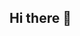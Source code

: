## Hi there 👋

<!--
**BlankGames/BlankGames** is a ✨ _special_ ✨ repository because its `README.md` (this file) appears on your GitHub profile.

Here are some ideas to get you started:

- 🔭 I’m currently working on 2D animations for YT, an MMO starter zone in UE5 and modeling a Cathedral in Blender for it (all inspired by the prologue of FF14), and trying to do the splits for the first time. 
- 🌱 I’m currently learning Blender, UE5, and how to animate in 2D.
- 👯 I’m looking to collaborate on learning experiences to master the current skills I'm persuing, but preferably through the use of fan or inspired creations/passion-projects (am currently a huge Kid Icarus fan, that's what got me started with all this actually, I even modded the game on 3DS :D)
- 🤔 I’m looking for help with animations in Clip Studio Paint EX through the teamwork function, the UE5 game I mentioned, and just people to frequently share their progress in their own separate or shared interests that they use their ability to create as a tool to explore the things that they are already a fan of, even if they are only a fan of a potential possibility, because since if anything is possible, the presence of that existence belongs as apart of reality, not just after it materialises through physical creation - which is the mentality needed in order to have the spirit capable of bringing dreams to life in the first place.
- 💬 Ask me about something fun you want to do together :D
- 📫 How to reach me: My Discord Server - https://discord.gg/A8cr85fVhH
- 😄 Pronouns: Gigalomaniac
- ⚡ Fun fact: I'm trying to increase my focus through an extreme challenege of no music, meaning not even in the background of video games, anime, or youtube videos. So, I have only been playing rayman legends on mute, haven't watched anime, and only watch boring/unedited tutorial videos for the past [5 Days] 
-->
